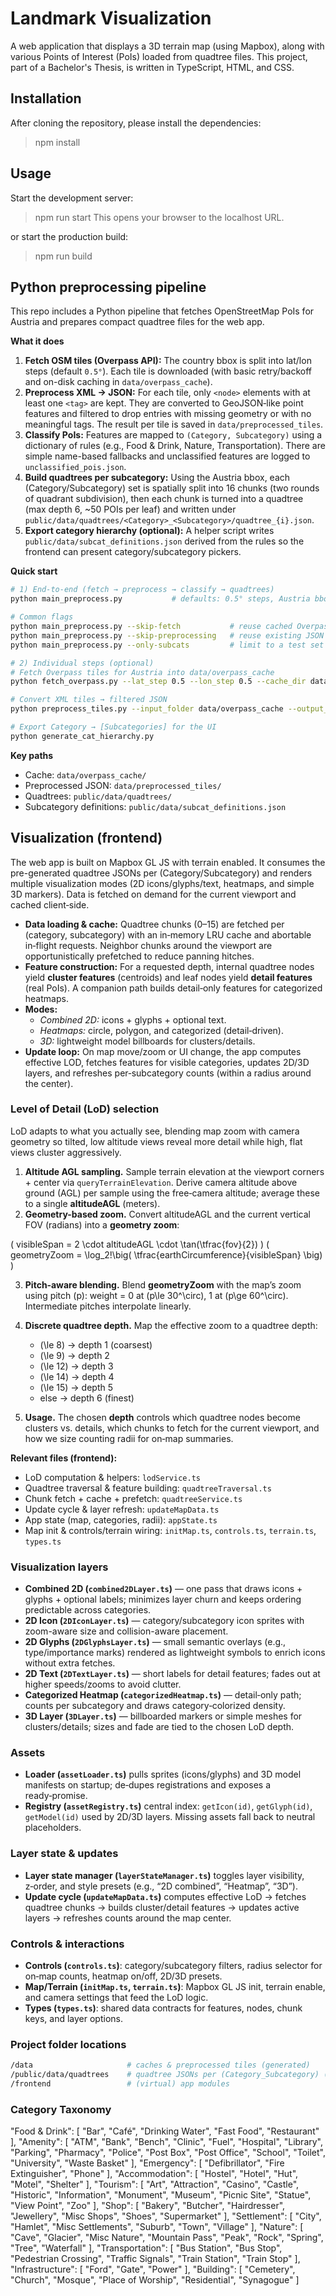 # Landmark Visualization
A web application that displays a 3D terrain map (using Mapbox), along with various Points of Interest (PoIs) loaded from quadtree files. This project, part of a Bachelor's Thesis, is written in TypeScript, HTML, and CSS.

## Installation
After cloning the repository, please install the dependencies: 
> npm install

## Usage
Start the development server:
> npm run start
This opens your browser to the localhost URL.

or start the production build:
> npm run build

## Python preprocessing pipeline

This repo includes a Python pipeline that fetches OpenStreetMap PoIs for Austria and prepares compact quadtree files for the web app.

**What it does**
1. **Fetch OSM tiles (Overpass API):** The country bbox is split into lat/lon steps (default `0.5°`). Each tile is downloaded (with basic retry/backoff and on-disk caching in `data/overpass_cache`).  
2. **Preprocess XML → JSON:** For each tile, only `<node>` elements with at least one `<tag>` are kept. They are converted to GeoJSON‑like point features and filtered to drop entries with missing geometry or with no meaningful tags. The result per tile is saved in `data/preprocessed_tiles`.
3. **Classify PoIs:** Features are mapped to `(Category, Subcategory)` using a dictionary of rules (e.g., Food & Drink, Nature, Transportation). There are simple name-based fallbacks and unclassified features are logged to `unclassified_pois.json`.
4. **Build quadtrees per subcategory:** Using the Austria bbox, each (Category/Subcategory) set is spatially split into 16 chunks (two rounds of quadrant subdivision), then each chunk is turned into a quadtree (max depth 6, ~50 POIs per leaf) and written under `public/data/quadtrees/<Category>_<Subcategory>/quadtree_{i}.json`.
5. **Export category hierarchy (optional):** A helper script writes `public/data/subcat_definitions.json` derived from the rules so the frontend can present category/subcategory pickers.

**Quick start**
```bash
# 1) End‑to‑end (fetch → preprocess → classify → quadtrees)
python main_preprocess.py           # defaults: 0.5° steps, Austria bbox

# Common flags
python main_preprocess.py --skip-fetch           # reuse cached Overpass tiles
python main_preprocess.py --skip-preprocessing   # reuse existing JSON tiles
python main_preprocess.py --only-subcats         # limit to a test set (e.g., Peak)

# 2) Individual steps (optional)
# Fetch Overpass tiles for Austria into data/overpass_cache
python fetch_overpass.py --lat_step 0.5 --lon_step 0.5 --cache_dir data/overpass_cache --skip_fetch

# Convert XML tiles → filtered JSON
python preprocess_tiles.py --input_folder data/overpass_cache --output_folder data/preprocessed_tiles

# Export Category → [Subcategories] for the UI
python generate_cat_hierarchy.py
```

**Key paths**
- Cache: `data/overpass_cache/`
- Preprocessed JSON: `data/preprocessed_tiles/`
- Quadtrees: `public/data/quadtrees/`
- Subcategory definitions: `public/data/subcat_definitions.json`

## Visualization (frontend)

The web app is built on Mapbox GL JS with terrain enabled. It consumes the pre-generated quadtree JSONs per (Category/Subcategory) and renders multiple visualization modes (2D icons/glyphs/text, heatmaps, and simple 3D markers). Data is fetched on demand for the current viewport and cached client‑side.

- **Data loading & cache:** Quadtree chunks (0–15) are fetched per (category, subcategory) with an in‑memory LRU cache and abortable in‑flight requests. Neighbor chunks around the viewport are opportunistically prefetched to reduce panning hitches.
- **Feature construction:** For a requested depth, internal quadtree nodes yield **cluster features** (centroids) and leaf nodes yield **detail features** (real PoIs). A companion path builds detail‑only features for categorized heatmaps.
- **Modes:** 
  - *Combined 2D:* icons + glyphs + optional text.
  - *Heatmaps:* circle, polygon, and categorized (detail‑driven).
  - *3D:* lightweight model billboards for clusters/details.
- **Update loop:** On map move/zoom or UI change, the app computes effective LOD, fetches features for visible categories, updates 2D/3D layers, and refreshes per‑subcategory counts (within a radius around the center).

### Level of Detail (LoD) selection

LoD adapts to what you actually see, blending map zoom with camera geometry so tilted, low altitude views reveal more detail while high, flat views cluster aggressively.

1. **Altitude AGL sampling.** Sample terrain elevation at the viewport corners + center via `queryTerrainElevation`. Derive camera altitude above ground (AGL) per sample using the free‑camera altitude; average these to a single **altitudeAGL** (meters).
2. **Geometry-based zoom.** Convert altitudeAGL and the current vertical FOV (radians) into a **geometry zoom**:
   
\( visibleSpan = 2 \cdot altitudeAGL \cdot \tan(\tfrac{fov}{2}) \)
\( geometryZoom = \log_2\!\big( \tfrac{earthCircumference}{visibleSpan} \big) \)

3. **Pitch‑aware blending.** Blend **geometryZoom** with the map’s zoom using pitch \(p\): weight = 0 at \(p\le 30^\circ\), 1 at \(p\ge 60^\circ\). Intermediate pitches interpolate linearly.
4. **Discrete quadtree depth.** Map the effective zoom to a quadtree depth:

   - \(\le 8\) → depth 1 (coarsest)
   - \(\le 9\) → depth 2
   - \(\le 12\) → depth 3
   - \(\le 14\) → depth 4
   - \(\le 15\) → depth 5
   - else → depth 6 (finest)

5. **Usage.** The chosen **depth** controls which quadtree nodes become clusters vs. details, which chunks to fetch for the current viewport, and how we size counting radii for on‑map summaries.

**Relevant files (frontend):**
- LoD computation & helpers: `lodService.ts`
- Quadtree traversal & feature building: `quadtreeTraversal.ts`
- Chunk fetch + cache + prefetch: `quadtreeService.ts`
- Update cycle & layer refresh: `updateMapData.ts`
- App state (map, categories, radii): `appState.ts`
- Map init & controls/terrain wiring: `initMap.ts`, `controls.ts`, `terrain.ts`, `types.ts`


### Visualization layers

- **Combined 2D (`combined2DLayer.ts`)** — one pass that draws icons + glyphs + optional labels; minimizes layer churn and keeps ordering predictable across categories.
- **2D Icon (`2DIconLayer.ts`)** — category/subcategory icon sprites with zoom-aware size and collision-aware placement.
- **2D Glyphs (`2DGlyphsLayer.ts`)** — small semantic overlays (e.g., type/importance marks) rendered as lightweight symbols to enrich icons without extra fetches.
- **2D Text (`2DTextLayer.ts`)** — short labels for detail features; fades out at higher speeds/zooms to avoid clutter.
- **Categorized Heatmap (`categorizedHeatmap.ts`)** — detail‑only path; counts per subcategory and draws category‑colorized density.
- **3D Layer (`3DLayer.ts`)** — billboarded markers or simple meshes for clusters/details; sizes and fade are tied to the chosen LoD depth.

### Assets

- **Loader (`assetLoader.ts`)** pulls sprites (icons/glyphs) and 3D model manifests on startup; de‑dupes registrations and exposes a ready‑promise.
- **Registry (`assetRegistry.ts`)** central index: `getIcon(id)`, `getGlyph(id)`, `getModel(id)` used by 2D/3D layers. Missing assets fall back to neutral placeholders.

### Layer state & updates

- **Layer state manager (`layerStateManager.ts`)** toggles layer visibility, z‑order, and style presets (e.g., “2D combined”, “Heatmap”, “3D”).
- **Update cycle (`updateMapData.ts`)** computes effective LoD → fetches quadtree chunks → builds cluster/detail features → updates active layers → refreshes counts around the map center.

### Controls & interactions

- **Controls (`controls.ts`)**: category/subcategory filters, radius selector for on‑map counts, heatmap on/off, 2D/3D presets.
- **Map/Terrain (`initMap.ts`, `terrain.ts`)**: Mapbox GL JS init, terrain enable, and camera settings that feed the LoD logic.
- **Types (`types.ts`)**: shared data contracts for features, nodes, chunk keys, and layer options.

### Project folder locations
```bash
/data                     # caches & preprocessed tiles (generated)
/public/data/quadtrees    # quadtree JSONs per (Category_Subcategory) (generated)
/frontend                 # (virtual) app modules
```

### Category Taxonomy

  "Food & Drink": [
    "Bar",
    "Café",
    "Drinking Water",
    "Fast Food",
    "Restaurant"
  ],
  "Amenity": [
    "ATM",
    "Bank",
    "Bench",
    "Clinic",
    "Fuel",
    "Hospital",
    "Library",
    "Parking",
    "Pharmacy",
    "Police",
    "Post Box",
    "Post Office",
    "School",
    "Toilet",
    "University",
    "Waste Basket"
  ],
  "Emergency": [
    "Defibrillator",
    "Fire Extinguisher",
    "Phone"
  ],
  "Accommodation": [
    "Hostel",
    "Hotel",
    "Hut",
    "Motel",
    "Shelter"
  ],
  "Tourism": [
    "Art",
    "Attraction",
    "Casino",
    "Castle",
    "Historic",
    "Information",
    "Monument",
    "Museum",
    "Picnic Site",
    "Statue",
    "View Point",
    "Zoo"
  ],
  "Shop": [
    "Bakery",
    "Butcher",
    "Hairdresser",
    "Jewellery",
    "Misc Shops",
    "Shoes",
    "Supermarket"
  ],
  "Settlement": [
    "City",
    "Hamlet",
    "Misc Settlements",
    "Suburb",
    "Town",
    "Village"
  ],
  "Nature": [
    "Cave",
    "Glacier",
    "Misc Nature",
    "Mountain Pass",
    "Peak",
    "Rock",
    "Spring",
    "Tree",
    "Waterfall"
  ],
  "Transportation": [
    "Bus Station",
    "Bus Stop",
    "Pedestrian Crossing",
    "Traffic Signals",
    "Train Station",
    "Train Stop"
  ],
  "Infrastructure": [
    "Ford",
    "Gate",
    "Power"
  ],
  "Building": [
    "Cemetery",
    "Church",
    "Mosque",
    "Place of Worship",
    "Residential",
    "Synagogue"
  ]
 